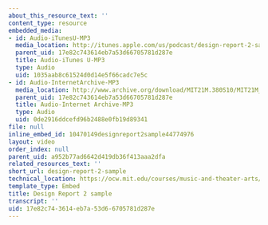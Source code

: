 ```yaml
---
about_this_resource_text: ''
content_type: resource
embedded_media:
- id: Audio-iTunesU-MP3
  media_location: http://itunes.apple.com/us/podcast/design-report-2-sample-ethiopian/id439700566?i=94265774
  parent_uid: 17e82c743614eb7a53d66705781d287e
  title: Audio-iTunes U-MP3
  type: Audio
  uid: 1035aab8c61524d0d14e5f66cadc7e5c
- id: Audio-InternetArchive-MP3
  media_location: http://www.archive.org/download/MIT21M.380S10/MIT21M_380S10assn2_a.mp3
  parent_uid: 17e82c743614eb7a53d66705781d287e
  title: Audio-Internet Archive-MP3
  type: Audio
  uid: 0de2916ddcefd96b2488e0fb19d89341
file: null
inline_embed_id: 10470149designreport2sample44774976
layout: video
order_index: null
parent_uid: a952b77ad6642d419db36f413aaa2dfa
related_resources_text: ''
short_url: design-report-2-sample
technical_location: https://ocw.mit.edu/courses/music-and-theater-arts/21m-380-music-and-technology-algorithmic-and-generative-music-spring-2010/assignments-and-projects/design-report-2/design-report-2-sample
template_type: Embed
title: Design Report 2 sample
transcript: ''
uid: 17e82c74-3614-eb7a-53d6-6705781d287e
---
```

